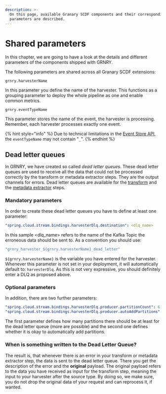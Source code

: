 ```yaml
---
description: >-
  On this page, available Granary SCDF components and their corresponding
  parameters are described.
---
```


# Shared parameters

In this chapter, we are going to have a look at the details and different parameters of the components shipped with GRNRY.

The following parameters are shared across all Granary SCDF extensions:

```text
grnry.harvesterName
```

In this parameter you define the name of the harvester. This functions as a grouping parameter to deploy the whole pipeline as one and enable common metrics.

```text
grnry.eventTypeName
```

This parameter stores the name of the event, the harvester is processing. Remember, each harvester processes exactly one event.

{% hint style="info" %}
Due to technical limitations in the [Event Store API](../../api-reference/event-store-api.md), the `eventTypeName` may not contain "`_`".
{% endhint %}

## Dead letter queues

In GRNRY, we have created so called _dead letter queues_. These dead letter queues are used to receive all the data that could not be processed correctly by the transform or metadata extractor steps. They are the output channels for errors. Dead letter queues are available for the [transform](scriptable-transform.md) and the [metadata extractor](metadata-extractor.md) steps.

### Mandatory parameters

In order to create these dead letter queues you have to define at least one parameter:

```yaml
"spring.cloud.stream.bindings.harvesterDlq.destination": <dlq_name>
```

In this sample &lt;dlq\_name&gt; refers to the name of the Kafka Topic the erroneous data should be sent to. As a convention you should use: 

```yaml
"grnry_harvester_${grnry.harvesterName}_dead_letter"
```

`${grnry.harvesterName}` is the variable you have entered for the harvester. Whenever this parameter is not set in your deployment, it will automatically default to: `harvesterDlq`. As this is not very expressive, you should definitely enter a DLQ as proposed above.

### Optional parameters

In addition, there are two further parameters:

```yaml
"spring.cloud.stream.bindings.harvesterDlq.producer.partitionCount": 6
"spring.cloud.stream.bindings.harvesterDlq.producer.autoAddPartitions": true
```

The first parameter defines how many partitions there should be at least for the dead letter queue \(more are possible\) and the second one defines whether it is okay to automatically add partitions.

### When is something written to the Dead Letter Queue?

The result is, that whenever there is an error in your transform or metadata extractor step, the data is sent to the dead letter queue. There you get the description of the error and the **original** payload. The original payload refers to the data you have received as input for the transform step, meaning the input to your harvester after the source type. By doing so, we make sure, you do not drop the original data of your request and can reprocess it, if wanted.



